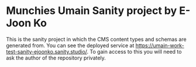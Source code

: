 # Munchies Umain Sanity project by E-Joon Ko

This is the sanity project in which the CMS content types and schemas are generated from. You can see the deployed service at https://umain-work-test-sanity-ejoonko.sanity.studio/. To gain access to this you will need to ask the author of the repository privately.
